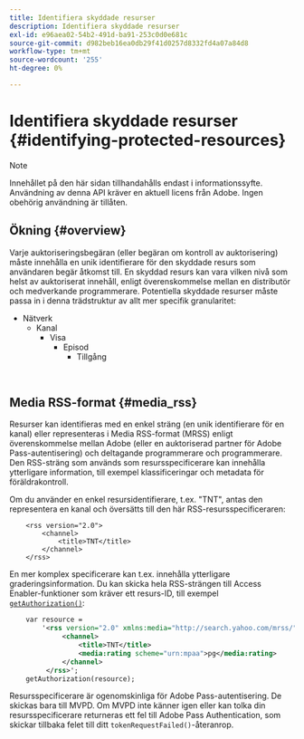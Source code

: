 ```yaml
---
title: Identifiera skyddade resurser
description: Identifiera skyddade resurser
exl-id: e96aea02-54b2-491d-ba91-253c0d0e681c
source-git-commit: d982beb16ea0db29f41d0257d8332fd4a07a84d8
workflow-type: tm+mt
source-wordcount: '255'
ht-degree: 0%

---
```


# Identifiera skyddade resurser {#identifying-protected-resources}

>[!NOTE]
>
>Innehållet på den här sidan tillhandahålls endast i informationssyfte. Användning av denna API kräver en aktuell licens från Adobe. Ingen obehörig användning är tillåten.

## Ökning {#overview}

Varje auktoriseringsbegäran (eller begäran om kontroll av auktorisering) måste innehålla en unik identifierare för den skyddade resurs som användaren begär åtkomst till. En skyddad resurs kan vara vilken nivå som helst av auktoriserat innehåll, enligt överenskommelse mellan en distributör och medverkande programmerare. Potentiella skyddade resurser måste passa in i denna trädstruktur av allt mer specifik granularitet:

- Nätverk
   - Kanal
      - Visa
         - Episod
            - Tillgång

</br>

## Media RSS-format {#media_rss}

Resurser kan identifieras med en enkel sträng (en unik identifierare för en kanal) eller representeras i Media RSS-format (MRSS) enligt överenskommelse mellan Adobe (eller en auktoriserad partner för Adobe Pass-autentisering) och deltagande programmerare och programmerare. Den RSS-sträng som används som resursspecificerare kan innehålla ytterligare information, till exempel klassificeringar och metadata för föräldrakontroll.


Om du använder en enkel resursidentifierare, t.ex. &quot;TNT&quot;, antas den representera en kanal och översätts till den här RSS-resursspecificeraren:

```RSS
    <rss version="2.0"> 
        <channel>
            <title>TNT</title>
        </channel>
    </rss>
```


En mer komplex specificerare kan t.ex. innehålla ytterligare graderingsinformation. Du kan skicka hela RSS-strängen till Access Enabler-funktioner som kräver ett resurs-ID, till exempel [`getAuthorization()`](/help/authentication/integration-guide-programmers/legacy/rest-api-v1/rest-api-reference.md):

```rss
    var resource = 
        '<rss version="2.0" xmlns:media="http://search.yahoo.com/mrss/"> 
             <channel>
                 <title>TNT</title>
                 <media:rating scheme="urn:mpaa">pg</media:rating>
             </channel>
         </rss>'; 
    getAuthorization(resource);
```

Resursspecificerare är ogenomskinliga för Adobe Pass-autentisering. De skickas bara till MVPD. Om MVPD inte känner igen eller kan tolka din resursspecificerare returneras ett fel till Adobe Pass Authentication, som skickar tillbaka felet till ditt `tokenRequestFailed()`-återanrop.

<!--
## Related Information {#related}

-  User Metadata
-  Preflight Authorization
-->
